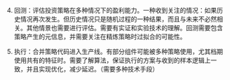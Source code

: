 4. 回测：评估投资策略在多种情况下的盈利能力。一种收到关注的情况：如果历史情况再次发生。但历史情况只是随机过程的一种结果，而且与未来不必然相关。其他情景也需要进行评估。需要有实证和实验技术的理解。回测需要包含策略产生的元信息，并需要关注在精炼策略时过拟合的可能性。

5. 执行：合并策略代码进入生产线。有部分组件可能被多种策略使用，尤其档期使用共有的特征时。需要了解算法，保证执行的方案与收到的样本逻辑上一致，并且实现优化，减少延迟。（需要多种技术手段）